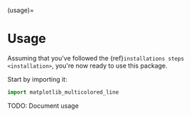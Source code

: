 (usage)=

# Usage

Assuming that you've followed the {ref}`installations steps <installation>`, you're now ready to use this package.

Start by importing it:

```python
import matplotlib_multicolored_line
```

TODO: Document usage
